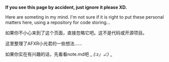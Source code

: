 **If you see this page by accident, just ignore it please XD.**


Here are someting in my mind. I'm not sure if it is right to put these personal matters here, using a repository for code storing...


如果你不小心来到了这个页面，直接忽略它吧。这不是代码或开源项目。

这里整理了AFXR小光君的一些想法……

如果你实在有兴趣的话，先看看note.md吧 _ _(:з」∠)_ _
